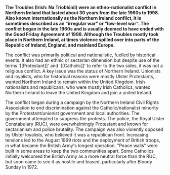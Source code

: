 **The Troubles (Irish: Na Trioblóidí) were an ethno-nationalist conflict in Northern Ireland that lasted about 30 years from the late 1960s to 1998. Also known internationally as the Northern Ireland conflict, it is sometimes described as an "irregular war" or "low-level war". The conflict began in the late 1960s and is usually deemed to have ended with the Good Friday Agreement of 1998. Although the Troubles mostly took place in Northern Ireland, at times violence spilled over into parts of the Republic of Ireland, England, and mainland Europe.**

The conflict was primarily political and nationalistic, fuelled by historical events. It also had an ethnic or sectarian dimension but despite use of the terms '[[Protestant]]' and '[[Catholic]]' to refer to the two sides, it was not a religious conflict. A key issue was the status of Northern Ireland. Unionists and loyalists, who for historical reasons were mostly Ulster Protestants, wanted Northern Ireland to remain within the United Kingdom. Irish nationalists and republicans, who were mostly Irish Catholics, wanted Northern Ireland to leave the United Kingdom and join a united Ireland.

The conflict began during a campaign by the Northern Ireland Civil Rights Association to end discrimination against the Catholic/nationalist minority by the Protestant/unionist government and local authorities. The government attempted to suppress the protests. The police, the Royal Ulster Constabulary (RUC), were overwhelmingly Protestant and known for sectarianism and police brutality. The campaign was also violently opposed by Ulster loyalists, who believed it was a republican front. Increasing tensions led to the August 1969 riots and the deployment of British troops, in what became the British Army's longest operation. "Peace walls" were built in some areas to keep the two communities apart. Some Catholics initially welcomed the British Army as a more neutral force than the RUC, but soon came to see it as hostile and biased, particularly after Bloody Sunday in 1972.
